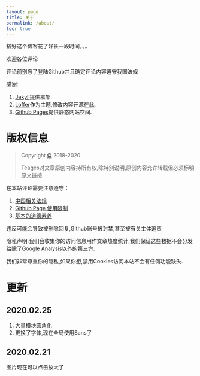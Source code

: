 ```yaml
---
layout: page
title: 关于
permalink: /about/
toc: true
---
```


搭好这个博客花了好长一段时间。。。

欢迎各位评论

评论前别忘了登陆Github并且确定评论内容遵守我国法规
<!-- more -->
  
感谢:
1. [Jekyll](https://jekyllrb.com/)提供框架.
2. [Loffer](https://github.com/FromEndWorld/LOFFER)作为主题,修改内容开源[在此](https://github.com/Teages/loffer-blog).
3. [Github Pages](https://pages.github.com/)提供静态网站空间.

# 版权信息
> Copyright [©](https://m.teages.xyz/) 2018-2020
>
> Teages对文章原创内容持所有权,除特别说明,原创内容允许转载但必须标明原文链接

在本站评论需要注意遵守：

1. [中国相关法规](http://www.gov.cn/ziliao/flfg/index.htm)
2. [Github Page 使用限制](https://help.github.com/en/github/working-with-github-pages/about-github-pages#prohibited-uses)
3. [基本的道德素养](https://baike.baidu.com/item/%E9%81%93%E5%BE%B7/7931209)

违反可能会导致被删除回复,Github账号被封禁,甚至被有关主体追责

隐私声明:我们会收集你的访问信息用作文章热度统计,我们保证这些数据不会分发给除了Google Analysis以外的第三方.

我们非常尊重你的隐私,如果你想,禁用Cookies访问本站不会有任何功能缺失.

# 更新

## 2020.02.25
1. 大量模块圆角化
2. 更换了字体,现在全局使用Sans了

## 2020.02.21 
图片现在可以点击放大了
